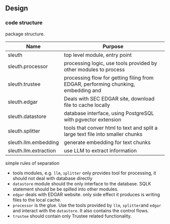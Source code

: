 ## Design

### code structure

package structure.

| Name                  | Purpose                                                                           |
| --------------------- | --------------------------------------------------------------------------------- |
| sleuth                | top level module, entry point                                                     |
| sleuth.processor      | processing logic, use tools provided by other modules to process                  |
| sleuth.trustee        | processing flow for getting filing from EDGAR, performing chunking, embedding and |
| sleuth.edgar          | Deals with SEC EDGAR site, download file to cache locally                         |
| sleuth.datastore      | database interface, using PostgreSQL with pgvector extension                      |
| sleuth.splitter       | tools that conver html to text and split a large text file into smaller chunks    |
| sleuth.llm.embedding  | generate embedding for text chunks                                                |
| sleuth.llm.extraction | use LLM to extract information                                                    |

simple rules of separation

* tools modules, e.g. ```llm```, ```splitter``` only provides tool for processing, it should not deal with database directly
* ```datastore``` module should the only interface to the database. SQLK statement should be be spilled into other modules.
* ```edgar``` deals with EDGAR website. only side effect it produces is writing files to the local cache.
* ```processor``` is the glue. Use the tools provided by ```llm```,  ```splitter```and ```edgar``` and interact with the ```datastore```. It also contains the control flows.
* ```trustee``` should contain only Trustee related functionality.
